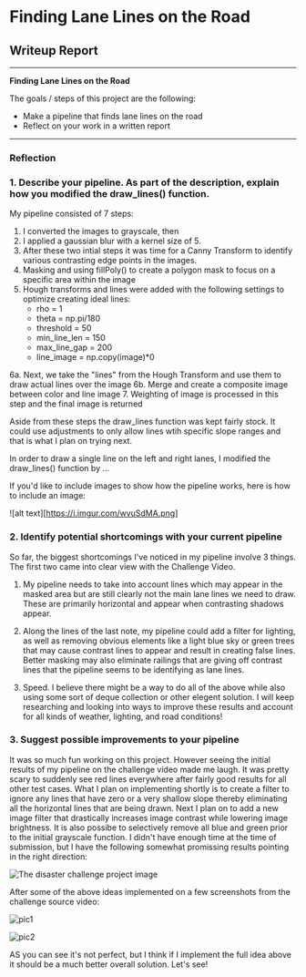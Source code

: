 # **Finding Lane Lines on the Road** 

## Writeup Report
---

**Finding Lane Lines on the Road**


The goals / steps of this project are the following:
* Make a pipeline that finds lane lines on the road
* Reflect on your work in a written report


---

### Reflection

### 1. Describe your pipeline. As part of the description, explain how you modified the draw_lines() function.

My pipeline consisted of 7 steps:

1. I converted the images to grayscale, then 
2. I applied a gaussian blur with a kernel size of 5. 
3. After these two intial steps it was time for a Canny Transform to identify various contrasting edge points in the images. 
4. Masking and using fillPoly() to create a polygon mask to focus on a specific area within the image
5. Hough transforms and lines were added with the following settings to optimize creating ideal lines:
   * rho = 1
   * theta = np.pi/180
   * threshold = 50
   * min_line_len = 150
   * max_line_gap = 200
   * line_image = np.copy(image)*0

6a. Next, we take the "lines" from the Hough Transform and use them to draw actual lines over the image 
6b. Merge and create a composite image between color and line image 
7.  Weighting of image is processed in this step and the final image is returned  

Aside from these steps the draw_lines function was kept fairly stock. It could use adjustments to only allow lines wtih specific slope ranges and that is what I plan on trying next. 

In order to draw a single line on the left and right lanes, I modified the draw_lines() function by ...

If you'd like to include images to show how the pipeline works, here is how to include an image: 

![alt text][https://i.imgur.com/wvuSdMA.png]


### 2. Identify potential shortcomings with your current pipeline

So far, the biggest shortcomings I've noticed in my pipeline involve 3 things. The first two came into clear view with the Challenge Video.

1. My pipeline needs to take into account lines which may appear in the masked area but are still clearly not the main lane lines we need to draw. These are primarily horizontal and appear when contrasting shadows appear. 

2. Along the lines of the last note, my pipeline could add a filter for lighting, as well as removing obvious elements like a light blue sky or green trees that may cause contrast lines to appear and result in creating false lines. Better masking may also eliminate railings that are giving off contrast lines that the pipeline seems to be identifying as lane lines. 

3. Speed. I believe there might be a way to do all of the above while also using some sort of deque collection or other elegent solution. I will keep researching and looking into ways to improve these results and account for all kinds of weather, lighting, and road conditions! 


### 3. Suggest possible improvements to your pipeline

It was so much fun working on this project. However seeing the initial results of my pipeline on the challenge video made me laugh. It was pretty scary to suddenly see red lines everywhere after fairly good results for all other test cases. What I plan on implementing shortly is to create a filter to ignore any lines that have zero or a very shallow slope thereby eliminating all the horizontal lines that are being drawn. Next I plan on to add a new image filter that drastically increases image contrast while lowering image brightness. It is also possibe to selectively remove all blue and green prior to the initial grayscale function. I didn't have enough time at the time of submission, but I have the following somewhat promissing results pointing in the right direction:

![The disaster challenge project image](https://i.imgur.com/P5c9S8F.jpg)


After some of the above ideas implemented on a few screenshots from the challenge source video:

![pic1](https://i.imgur.com/oYGAfTN.png)


![pic2](https://i.imgur.com/yfAi7MJ.png)

AS you can see it's not perfect, but I think if I implement the full idea above it should be a much better overall solution. Let's see!



[//]: # (Image References)

[image1]: ./examples/grayscale.jpg "Grayscale"


